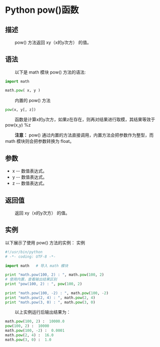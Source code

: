 # Python pow()函数
## 描述
&#160;&#160;&#160;&#160;&#160;&#160;&#160;&#160;pow() 方法返回 xy（x的y次方） 的值。

## 语法
&#160;&#160;&#160;&#160;&#160;&#160;&#160;&#160;以下是 math 模块 pow() 方法的语法:


```python
import math

math.pow( x, y )
```

&#160;&#160;&#160;&#160;&#160;&#160;&#160;&#160;内置的 pow() 方法


```python
pow(x, y[, z])
```

&#160;&#160;&#160;&#160;&#160;&#160;&#160;&#160;函数是计算x的y次方，如果z在存在，则再对结果进行取模，其结果等效于pow(x,y) %z

&#160;&#160;&#160;&#160;&#160;&#160;&#160;&#160;**注意：** pow() 通过内置的方法直接调用，内置方法会把参数作为整型，而 math 模块则会把参数转换为 float。

## 参数
- x -- 数值表达式。
- y -- 数值表达式。
- z -- 数值表达式。

## 返回值
&#160;&#160;&#160;&#160;&#160;&#160;&#160;&#160;返回 xy（x的y次方） 的值。

## 实例
以下展示了使用 pow() 方法的实例：
实例

```python
#!/usr/bin/python
# -*- coding: UTF-8 -*-
 
import math   # 导入 math 模块
 
print "math.pow(100, 2) : ", math.pow(100, 2)
# 使用内置，查看输出结果区别
print "pow(100, 2) : ", pow(100, 2)
 
print "math.pow(100, -2) : ", math.pow(100, -2)
print "math.pow(2, 4) : ", math.pow(2, 4)
print "math.pow(3, 0) : ", math.pow(3, 0)
```

&#160;&#160;&#160;&#160;&#160;&#160;&#160;&#160;以上实例运行后输出结果为：

```python
math.pow(100, 2) :  10000.0
pow(100, 2) :  10000
math.pow(100, -2) :  0.0001
math.pow(2, 4) :  16.0
math.pow(3, 0) :  1.0
```
